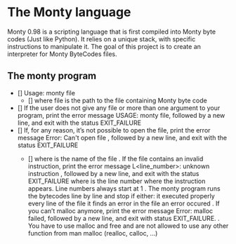 # The Monty language

Monty 0.98 is a scripting language that is first compiled into Monty byte codes (Just like Python). It relies on a unique stack, with specific instructions to manipulate it. The goal of this project is to create an interpreter for Monty ByteCodes files.

## The monty program

- [] Usage: monty file
	- [] where file is the path to the file containing Monty byte code
- [] If the user does not give any file or more than one argument to your program, print the error message USAGE: monty file, followed by a new line, and exit with the status EXIT_FAILURE
- [] If, for any reason, it’s not possible to open the file, print the error message Error: Can't open file <file>, followed by a new line, and exit with the status EXIT_FAILURE
	- [] where <file> is the name of the file
. If the file contains an invalid instruction, print the error message L<line_number>: unknown instruction <opcode>, followed by a new line, and exit with the status EXIT_FAILURE
	where is the line number where the instruction appears.
	Line numbers always start at 1
. The monty program runs the bytecodes line by line and stop if either:
	it executed properly every line of the file
	it finds an error in the file
	an error occured
. If you can’t malloc anymore, print the error message Error: malloc failed, followed by a new line, and exit with status EXIT_FAILURE.
. You have to use malloc and free and are not allowed to use any other function from man malloc (realloc, calloc, …)
